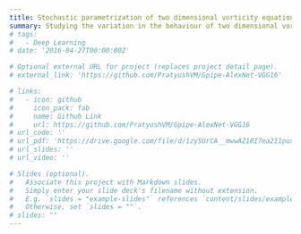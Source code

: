 ```yaml
---
title: Stochastic parametrization of two dimensional vorticity equation
summary: Studying the variation in the behaviour of two dimensional vorticity in the presence of a stochastic vorticity field with varying relative strengths between the deterministic and the stochastic vorticity fields.
# tags:
#   - Deep Learning
# date: '2016-04-27T00:00:00Z'

# Optional external URL for project (replaces project detail page).
# external_link: 'https://github.com/PratyushVM/Gpipe-AlexNet-VGG16'

# links:
#   - icon: github
#     icon_pack: fab
#     name: Github Link
#     url: https://github.com/PratyushVM/Gpipe-AlexNet-VGG16
# url_code: ''
# url_pdf: 'https://drive.google.com/file/d/1zy5UrCA__mwwAZ18I7ea2I1puxPjhIhX/view?usp=sharing'
# url_slides: ''
# url_video: ''

# Slides (optional).
#   Associate this project with Markdown slides.
#   Simply enter your slide deck's filename without extension.
#   E.g. `slides = "example-slides"` references `content/slides/example-slides.md`.
#   Otherwise, set `slides = ""`.
# slides: ""
---
```

